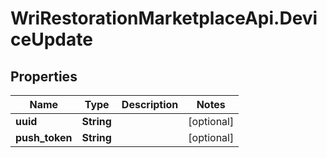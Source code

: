 # WriRestorationMarketplaceApi.DeviceUpdate

## Properties
Name | Type | Description | Notes
------------ | ------------- | ------------- | -------------
**uuid** | **String** |  | [optional] 
**push_token** | **String** |  | [optional] 


